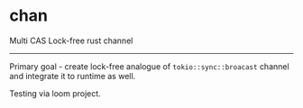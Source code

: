 # chan
Multi CAS Lock-free rust channel
***
Primary goal - create lock-free analogue of `tokio::sync::broacast` channel and integrate it to runtime as well.

Testing via loom project.
